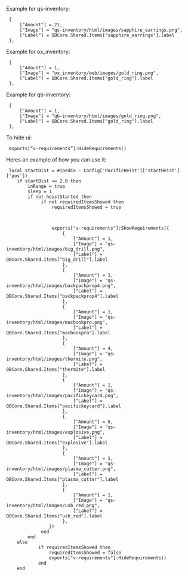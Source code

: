 Example for qs-inventory:

     {
         ["Amount"] = 21,
         ["Image"] = "qs-inventory/html/images/sapphire_earrings.png",
         ["Label"] = QBCore.Shared.Items["sapphire_earrings"].label
     },
Example for ox_inventory:

     {
         ["Amount"] = 1,
         ["Image"] = "ox_inventory/web/images/gold_ring.png",
         ["Label"] = QBCore.Shared.Items["gold_ring"].label
     },
Example for qb-inventory:

     {
         ["Amount"] = 1,
         ["Image"] = "qb-inventory/html/images/gold_ring.png",
         ["Label"] = QBCore.Shared.Items["gold_ring"].label
     },

To hide ui:

     exports[“v-requirements”]:HideRequirements()



Heres an example of how you can use it:

     local startDist = #(pedCo - Config['PacificHeist']['startHeist']['pos'])
        if startDist <= 2.0 then
            inRange = true
            sleep = 1
            if not heistStarted then
                 if not requiredItemsShowed then
                     requiredItemsShowed = true



                     exports["v-requirements"]:ShowRequirements({
                         {
                             ["Amount"] = 1,
                             ["Image"] = "qs-inventory/html/images/big_drill.png",
                             ["Label"] = QBCore.Shared.Items["big_drill"].label
                         },
                         {
                             ["Amount"] = 1,
                             ["Image"] = "qs-inventory/html/images/backpackprop4.png",
                             ["Label"] = QBCore.Shared.Items["backpackprop4"].label
                         },
                         {
                             ["Amount"] = 1,
                             ["Image"] = "qs-inventory/html/images/macbookpro.png",
                             ["Label"] = QBCore.Shared.Items["macbookpro"].label
                         },
                         {
                             ["Amount"] = 4,
                             ["Image"] = "qs-inventory/html/images/thermite.png",
                             ["Label"] = QBCore.Shared.Items["thermite"].label
                         },
                         {
                             ["Amount"] = 1,
                             ["Image"] = "qs-inventory/html/images/pacifickeycard.png",
                             ["Label"] = QBCore.Shared.Items["pacifickeycard"].label
                         },
                         {
                             ["Amount"] = 6,
                             ["Image"] = "qs-inventory/html/images/explosive.png",
                             ["Label"] = QBCore.Shared.Items["explosive"].label
                         },
                         {
                             ["Amount"] = 1,
                             ["Image"] = "qs-inventory/html/images/plasma_cutter.png",
                             ["Label"] = QBCore.Shared.Items["plasma_cutter"].label
                         },
                         {
                             ["Amount"] = 1,
                             ["Image"] = "qs-inventory/html/images/usb_red.png",
                             ["Label"] = QBCore.Shared.Items["usb_red"].label
                         },       
                    })
                 end
            end
        else
                if requiredItemsShowed then
                    requiredItemsShowed = false
                    exports["v-requirements"]:HideRequirements()
                end
        end
